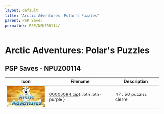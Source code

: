 ```yaml
---
layout: default
title: "Arctic Adventures: Polar's Puzzles"
parent: PSP Saves
permalink: PSP/NPUZ00114/
---
```

# Arctic Adventures: Polar's Puzzles

## PSP Saves - NPUZ00114

| Icon | Filename | Description |
|------|----------|-------------|
| ![Arctic Adventures: Polar's Puzzles](ICON0.PNG) | [00000094.zip](00000094.zip){: .btn .btn-purple } | 47 / 50 puzzles cleare |
